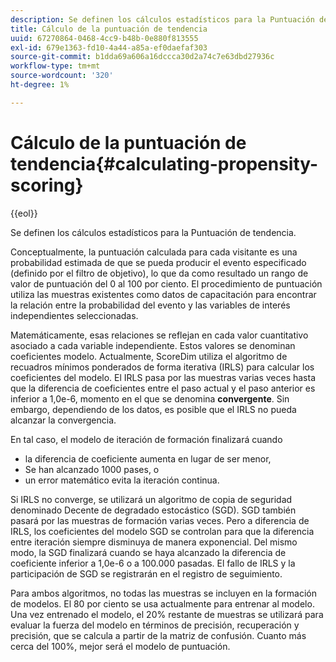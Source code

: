 ```yaml
---
description: Se definen los cálculos estadísticos para la Puntuación de tendencia.
title: Cálculo de la puntuación de tendencia
uuid: 67270864-0468-4cc9-b48b-0e880f813555
exl-id: 679e1363-fd10-4a44-a85a-ef0daefaf303
source-git-commit: b1dda69a606a16dccca30d2a74c7e63dbd27936c
workflow-type: tm+mt
source-wordcount: '320'
ht-degree: 1%

---
```


# Cálculo de la puntuación de tendencia{#calculating-propensity-scoring}

{{eol}}

Se definen los cálculos estadísticos para la Puntuación de tendencia.

Conceptualmente, la puntuación calculada para cada visitante es una probabilidad estimada de que se pueda producir el evento especificado (definido por el filtro de objetivo), lo que da como resultado un rango de valor de puntuación del 0 al 100 por ciento. El procedimiento de puntuación utiliza las muestras existentes como datos de capacitación para encontrar la relación entre la probabilidad del evento y las variables de interés independientes seleccionadas.

Matemáticamente, esas relaciones se reflejan en cada valor cuantitativo asociado a cada variable independiente. Estos valores se denominan coeficientes modelo. Actualmente, ScoreDim utiliza el algoritmo de recuadros mínimos ponderados de forma iterativa (IRLS) para calcular los coeficientes del modelo. El IRLS pasa por las muestras varias veces hasta que la diferencia de coeficientes entre el paso actual y el paso anterior es inferior a 1,0e-6, momento en el que se denomina **convergente**. Sin embargo, dependiendo de los datos, es posible que el IRLS no pueda alcanzar la convergencia.

En tal caso, el modelo de iteración de formación finalizará cuando

* la diferencia de coeficiente aumenta en lugar de ser menor,
* Se han alcanzado 1000 pases, o
* un error matemático evita la iteración continua.

Si IRLS no converge, se utilizará un algoritmo de copia de seguridad denominado Decente de degradado estocástico (SGD). SGD también pasará por las muestras de formación varias veces. Pero a diferencia de IRLS, los coeficientes del modelo SGD se controlan para que la diferencia entre iteración siempre disminuya de manera exponencial. Del mismo modo, la SGD finalizará cuando se haya alcanzado la diferencia de coeficiente inferior a 1,0e-6 o a 100.000 pasadas. El fallo de IRLS y la participación de SGD se registrarán en el registro de seguimiento.

Para ambos algoritmos, no todas las muestras se incluyen en la formación de modelos. El 80 por ciento se usa actualmente para entrenar al modelo. Una vez entrenado el modelo, el 20% restante de muestras se utilizará para evaluar la fuerza del modelo en términos de precisión, recuperación y precisión, que se calcula a partir de la matriz de confusión. Cuanto más cerca del 100%, mejor será el modelo de puntuación.
